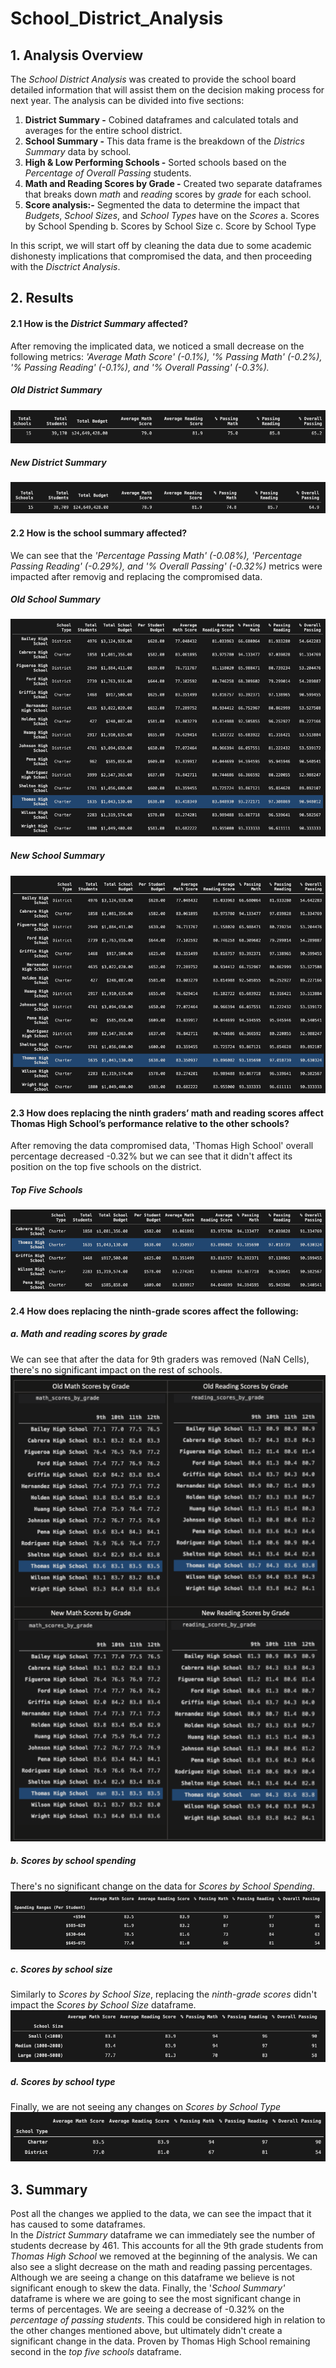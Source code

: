 # School_District_Analysis

## 1. Analysis Overview
The *School District Analysis* was created to provide the school board detailed information that will assist them on the decision making process for next year.  The analysis can be divided into five sections:
  
  1. **District Summary -** Cobined dataframes and calculated totals and averages for the entire school district. 
  2. **School Summary -**  This data frame is the breakdown of the *Districs Summary* data by school. 
  3. **High & Low Performing Schools -** Sorted schools based on the *Percentage of Overall Passing* students. 
  4. **Math and Reading Scores by Grade -** Created two separate dataframes that breaks down *math* and *reading* scores by *grade* for each school. 
  5. **Score analysis:-** Segmented the data to determine the impact that *Budgets*, *School Sizes*, and *School Types* have on the *Scores*
      a. Scores by School Spending 
      b. Scores by School Size
      c. Score by School Type 
  
  In this script, we will start off by cleaning the data due to some academic dishonesty implications that compromised the data, and then proceeding with the *Disctrict Analysis*.  

## 2. Results
  #### 2.1 How is the *District Summary* affected? 
  After removing the implicated data, we noticed a small decrease on the following metrics: *'Average Math Score' (-0.1%), '% Passing Math' (-0.2%), '% Passing Reading' (-0.1%), and '% Overall Passing' (-0.3%).*
##### Old District Summary 
![image](https://github.com/ejyongc/School_District_Analysis/blob/main/Resources/Old%20District%20Analysis.png)
##### New District Summary
![image](https://github.com/ejyongc/School_District_Analysis/blob/main/Resources/New%20District%20Analysis.png)

  #### 2.2 How is the school summary affected?
  We can see that the *'Percentage Passing Math' (-0.08%), 'Percentage Passing Reading' (-0.29%), and '% Overall Passing' (-0.32%)* metrics were impacted after removig and replacing the compromised data. 
  ##### Old School Summary 
![image](https://github.com/ejyongc/School_District_Analysis/blob/main/Resources/Old%20School%20Summary.png)
  ##### New School Summary
![image](https://github.com/ejyongc/School_District_Analysis/blob/main/Resources/New%20School%20Summary.png)
  

  #### 2.3 How does replacing the ninth graders’ math and reading scores affect Thomas High School’s performance relative to the other schools?
  After removing the data compromised data, 'Thomas High School' overall percentage decreased -0.32% but we can see that it didn't affect its position on the top five schools on the district.
  ##### Top Five Schools
![image](https://github.com/ejyongc/School_District_Analysis/blob/main/Resources/Top%205%20Schools.png)

  #### 2.4 How does replacing the ninth-grade scores affect the following:
  ##### a. Math and reading scores by grade
  We can see that after the data for 9th graders was removed (NaN Cells), there's no significant impact on the rest of schools. 
  ![image](https://github.com/ejyongc/School_District_Analysis/blob/main/Resources/Math%20and%20Reading%20Scores%20by%20Grades.png)
  ##### b. Scores by school spending
  There's no significant change on the data for *Scores by School Spending*.
  ![image](https://github.com/ejyongc/School_District_Analysis/blob/main/Resources/Spending%20Summary.png)
  ##### c. Scores by school size
  Similarly to *Scores by School Size*, replacing the *ninth-grade scores* didn't impact the *Scores by School Size* dataframe. 
  ![image](https://github.com/ejyongc/School_District_Analysis/blob/main/Resources/Size%20Summary.png)
  ##### d. Scores by school type
  Finally, we are not seeing any changes on *Scores by School Type*
  ![image](https://github.com/ejyongc/School_District_Analysis/blob/main/Resources/Type%20Summary.png)

## 3. Summary
Post all the changes we applied to the data, we can see the impact that it has caused to some dataframes.  
In the *District Summary* dataframe we can immediately see the number of students decrease by 461. This accounts for all the 9th grade students from *Thomas High School* we removed at the beginning of the analysis. 
We can also see a slight decrease on the math and reading passing percentages. Although we are seeing a change on this dataframe we believe is not significant enough to skew the data. 
Finally, the '*School Summary'* dataframe is where we are going to see the most significant change in terms of percentages. We are seeing a decrease of -0.32% on the *percentage of passing students*. This could be considered high in relation to the other changes mentioned above, but ultimately didn't create a significant change in the data. Proven by Thomas High School remaining second in the *top five schools* dataframe. 
